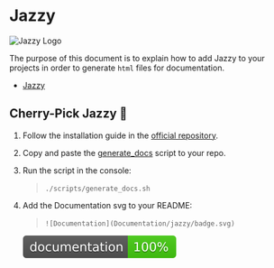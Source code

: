 #  Jazzy

<img alt="Jazzy Logo" src="https://github.com/realm/jazzy/raw/master/images/logo.jpg" />

The purpose of this document is to explain how to add Jazzy to your projects in order to generate `html` files for documentation.

* [Jazzy](https://github.com/realm/jazzy)

## Cherry-Pick Jazzy 🍒
1. Follow the installation guide in the [official repository](https://github.com/realm/jazzy).
2. Copy and paste the [generate_docs](../scripts/generate_docs.sh) script to your repo.
3. Run the script in the console:
    > `./scripts/generate_docs.sh`
4. Add the Documentation svg to your README:
    > `![Documentation](Documentation/jazzy/badge.svg)`
    
    ![Documentation](jazzy/badge.svg)

